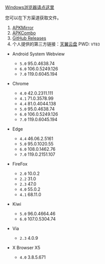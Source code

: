 [Windows浏览器请点这里](Windows.md)

您可以在下方渠道获取文件。  

1. [APKMirror](https://www.apkmirror.com/)  
2. [APKCombo](https://apkcombo.com/)  
3. [GitHub Releases](https://github.com/sertwen/Old-Browser/releases)  
4. 个人提供的第三方链接：[天翼云盘](https://cloud.189.cn/web/share?code=e63yMzj2QzQf)  PWD: `VT83`     

* Android System Webview
  * `5.0` 95.0.4638.74
  * `6.0` 106.0.5249.126
  * `7.0` 119.0.6045.194
 
* Chrome
  * `4.0` 42.0.2311.111
  * `4.1` 71.0.3578.99
  * `4.4` 81.0.4044.138
  * `5.0` 95.0.4638.74
  * `6.0` 106.0.5249.126
  * `7.0` 119.0.6045.194

 * Edge
   * `4.4` 46.06.2.5161
   * `5.0` 95.0.1020.55
   * `6.0` 108.0.1462.76
   * `7.0` 119.0.2151.107
  
* FireFox
  * `2.0` 10.0.2 
  * `2.2` 31.0
  * `2.3` 47.0
  * `4.0` 55.0.2
  * `4.1` 68.11.0
 
 * Kiwi
   * `5.0` 96.0.4664.46
   * `6.0` 107.0.5304.74
  
* Via
  * `2.3` 4.0.9
 
* X Browser X5
  * `4.0` 3.8.5.671
